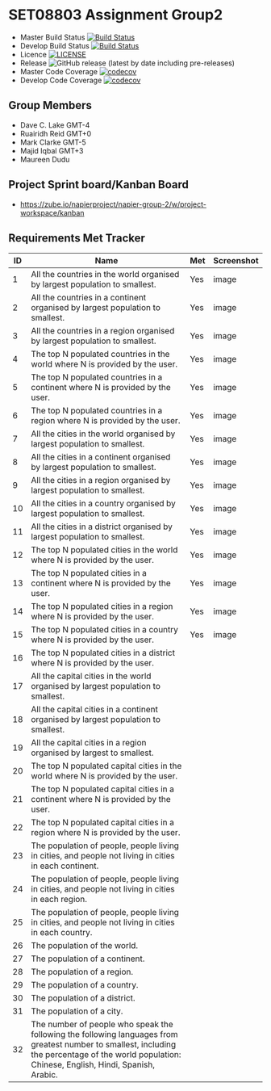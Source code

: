 # SET08803 Assignment Group2


- Master Build Status [![Build Status](https://www.travis-ci.com/dclake/SET08803Group2.svg?branch=main)](https://www.travis-ci.com/dclake/SET08803Group2) 
- Develop Build Status [![Build Status](https://www.travis-ci.com/dclake/SET08803Group2.svg?branch=main)](https://www.travis-ci.com/dclake/SET08803Group2)
- Licence [![LICENSE](https://img.shields.io/github/license/dclake/SET08803Group2.svg?style=flat-square)](https://github.com/dclake/SET08803Group2/blob/main/LICENSE)
- Release ![GitHub release (latest by date including pre-releases)](https://img.shields.io/github/v/release/dclake/SET08803Group2?include_prereleases)
- Master Code Coverage [![codecov](https://codecov.io/gh/dclake/SET08803Group2/branch/main/graph/badge.svg?token=HIRW4BV47J)](https://codecov.io/gh/dclake/SET08803Group2)
- Develop Code Coverage [![codecov](https://codecov.io/gh/dclake/SET08803Group2/branch/develop/graph/badge.svg?token=HIRW4BV47J)](https://codecov.io/gh/dclake/SET08803Group2)
## Group Members
- Dave C. Lake	    GMT-4
- Ruairidh Reid     GMT+0 
- Mark Clarke       GMT-5
- Majid Iqbal 	    GMT+3
- Maureen Dudu

## Project Sprint board/Kanban Board 
- https://zube.io/napierproject/napier-group-2/w/project-workspace/kanban

## Requirements Met Tracker

| ID    | Name | Met  | Screenshot |
|-------|------|------|------------|
| 1     | All the countries in the world organised by largest population to smallest. | Yes | image |
| 2     | All the countries in a continent organised by largest population to smallest. | Yes | image  |
| 3     | All the countries in a region organised by largest population to smallest. | Yes | image |
| 4     | The top N populated countries in the world where N is provided by the user.| Yes | image |
| 5     | The top N populated countries in a continent where N is provided by the user.| Yes | image |
| 6     | The top N populated countries in a region where N is provided by the user. | Yes | image |
| 7     | All the cities in the world organised by largest population to smallest. | Yes | image |
| 8     | All the cities in a continent organised by largest population to smallest. | Yes | image |
| 9     | All the cities in a region organised by largest population to smallest. | Yes | image |
| 10    | All the cities in a country organised by largest population to smallest. | Yes | image |
| 11    | All the cities in a district organised by largest population to smallest. | Yes | image |
| 12    | The top N populated cities in the world where N is provided by the user. | Yes | image |
| 13    | The top N populated cities in a continent where N is provided by the user. | Yes | image |
| 14    | The top N populated cities in a region where N is provided by the user. | Yes | image |
| 15    | The top N populated cities in a country where N is provided by the user. | Yes | image |
| 16    | The top N populated cities in a district where N is provided by the user.
| 17    | All the capital cities in the world organised by largest population to smallest.
| 18    | All the capital cities in a continent organised by largest population to smallest.
| 19    | All the capital cities in a region organised by largest to smallest.
| 20    | The top N populated capital cities in the world where N is provided by the user.
| 21    | The top N populated capital cities in a continent where N is provided by the user.
| 22    | The top N populated capital cities in a region where N is provided by the user.
| 23    | The population of people, people living in cities, and people not living in cities in each continent.
| 24    | The population of people, people living in cities, and people not living in cities in each region.
| 25    | The population of people, people living in cities, and people not living in cities in each country.
| 26    | The population of the world.
| 27    | The population of a continent.
| 28    | The population of a region.
| 29    | The population of a country.
| 30    | The population of a district.
| 31    | The population of a city.
| 32    | The number of people who speak the following the following languages from greatest number to smallest, including the percentage of the world population: Chinese, English, Hindi, Spanish, Arabic. |